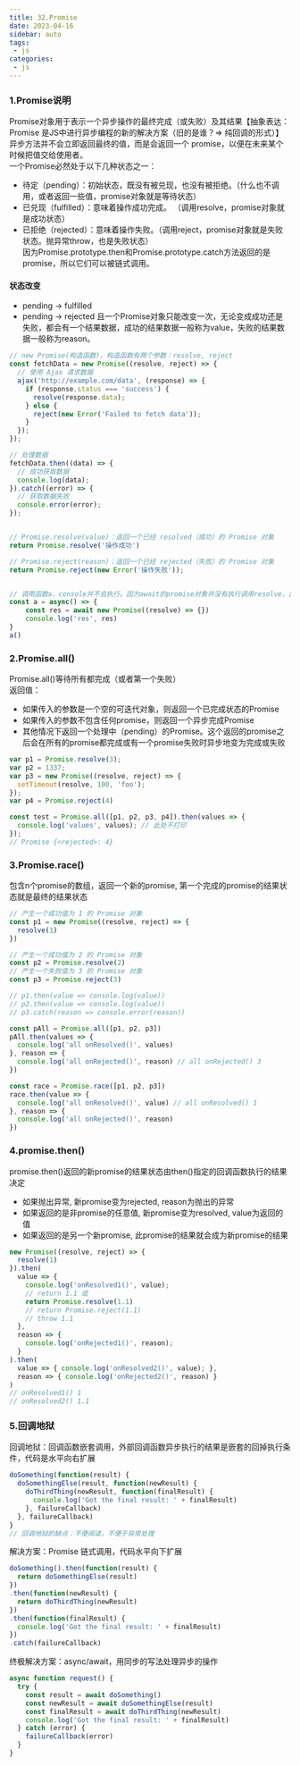 ```yaml
---
title: 32.Promise
date: 2023-04-16
sidebar: auto
tags:
 - js
categories:
 - js
---
```


### 1.Promise说明
Promise对象用于表示一个异步操作的最终完成（或失败）及其结果【抽象表达：Promise 是JS中进行异步编程的新的解决方案（旧的是谁？=> 纯回调的形式）】<br />
异步方法并不会立即返回最终的值，而是会返回一个 promise，以便在未来某个时候把值交给使用者。<br />
一个Promise必然处于以下几种状态之一：<br />
- 待定（pending）：初始状态，既没有被兑现，也没有被拒绝。（什么也不调用，或者返回一些值，promise对象就是等待状态）
- 已兑现（fulfilled）：意味着操作成功完成。 （调用resolve，promise对象就是成功状态）
- 已拒绝（rejected）：意味着操作失败。（调用reject，promise对象就是失败状态。抛异常throw，也是失败状态）<br />
因为Promise.prototype.then和Promise.prototype.catch方法返回的是promise，所以它们可以被链式调用。
#### 状态改变
- pending -> fulfilled
- pending -> rejected
且一个Promise对象只能改变一次，无论变成成功还是失败，都会有一个结果数据，成功的结果数据一般称为value，失败的结果数据一般称为reason。
```js
// new Promise(构造函数)，构造函数有两个参数：resolve, reject
const fetchData = new Promise((resolve, reject) => {
  // 使用 Ajax 请求数据
  ajax('http://example.com/data', (response) => {
    if (response.status === 'success') {
      resolve(response.data);
    } else {
      reject(new Error('Failed to fetch data'));
    }
  });
});

// 处理数据
fetchData.then((data) => {
  // 成功获取数据
  console.log(data);
}).catch((error) => {
  // 获取数据失败
  console.error(error);
});


// Promise.resolve(value)：返回一个已经 resolved（成功）的 Promise 对象
return Promise.resolve('操作成功')

// Promise.reject(reason)：返回一个已经 rejected（失败）的 Promise 对象
return Promise.reject(new Error('操作失败'));


// 调用函数a，console并不会执行。因为await的promise对象并没有执行调用resolve，此时promise处于pending状态，不会向下执行
const a = async() => {
    const res = await new Promise((resolve) => {})
    console.log('res', res)
}
a()
```
### 2.Promise.all()
Promise.all()等待所有都完成（或者第一个失败）<br />
返回值：<br />
- 如果传入的参数是一个空的可迭代对象，则返回一个已完成状态的Promise
- 如果传入的参数不包含任何promise，则返回一个异步完成Promise
- 其他情况下返回一个处理中（pending）的Promise。这个返回的promise之后会在所有的promise都完成或有一个promise失败时异步地变为完成或失败
```js
var p1 = Promise.resolve(3);
var p2 = 1337;
var p3 = new Promise((resolve, reject) => {
  setTimeout(resolve, 100, 'foo');
});
var p4 = Promise.reject(4)

const test = Promise.all([p1, p2, p3, p4]).then(values => {
  console.log('values', values); // 此处不打印
});
// Promise {<rejected>: 4}
```

### 3.Promise.race()
包含n个promise的数组，返回一个新的promise, 第一个完成的promise的结果状态就是最终的结果状态<br />
```js
// 产生一个成功值为 1 的 Promise 对象
const p1 = new Promise((resolve, reject) => {
  resolve(1)
})

// 产生一个成功值为 2 的 Promise 对象
const p2 = Promise.resolve(2)
// 产生一个失败值为 3 的 Promise 对象
const p3 = Promise.reject(3)

// p1.then(value => console.log(value))
// p2.then(value => console.log(value))
// p3.catch(reason => console.error(reason))

const pAll = Promise.all([p1, p2, p3])
pAll.then(values => {
  console.log('all onResolved()', values) 
}, reason => {
  console.log('all onRejected()', reason) // all onRejected() 3
})

const race = Promise.race([p1, p2, p3])
race.then(value => {
  console.log('all onResolved()', value) // all onResolved() 1
}, reason => {
  console.log('all onRejected()', reason) 
})
```

### 4.promise.then()
promise.then()返回的新promise的结果状态由then()指定的回调函数执行的结果决定<br />
- 如果抛出异常, 新promise变为rejected, reason为抛出的异常<br />
- 如果返回的是非promise的任意值, 新promise变为resolved, value为返回的值<br />
- 如果返回的是另一个新promise, 此promise的结果就会成为新promise的结果<br />
```js
new Promise((resolve, reject) => {
  resolve(1)
}).then(
  value => {
    console.log('onResolved1()', value); 
    // return 1.1 或 
    return Promise.resolve(1.1)
    // return Promise.reject(1.1)
    // throw 1.1
  },
  reason => { 
    console.log('onRejected1()', reason);
  }
).then(
  value => { console.log('onResolved2()', value); }, 
  reason => { console.log('onRejected2()', reason) } 
)
// onResolved1() 1
// onResolved2() 1.1​
```

### 5.回调地狱
回调地狱：回调函数嵌套调用，外部回调函数异步执行的结果是嵌套的回掉执行条件，代码是水平向右扩展
```js
doSomething(function(result) {
  doSomethingElse(result, function(newResult) {
    doThirdThing(newResult, function(finalResult) {
      console.log('Got the final result: ' + finalResult)
    }, failureCallback)
  }, failureCallback)
}
// 回调地狱的缺点：不便阅读，不便于异常处理
```

解决方案：Promise 链式调用，代码水平向下扩展
```js
doSomething().then(function(result) {
  return doSomethingElse(result)
})
.then(function(newResult) {
  return doThirdThing(newResult)
})
.then(function(finalResult) {
  console.log('Got the final result: ' + finalResult)
})
.catch(failureCallback)
```

终极解决方案：async/await，用同步的写法处理异步的操作
```js
async function request() {
  try {
    const result = await doSomething()
    const newResult = await doSomethingElse(result)
    const finalResult = await doThirdThing(newResult)
    console.log('Got the final result: ' + finalResult)
  } catch (error) {
    failureCallback(error)
  }
}
```